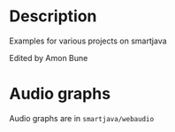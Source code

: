 # Description
Examples for various projects on smartjava

Edited by Amon Bune

# Audio graphs
Audio graphs are in ```smartjava/webaudio```
